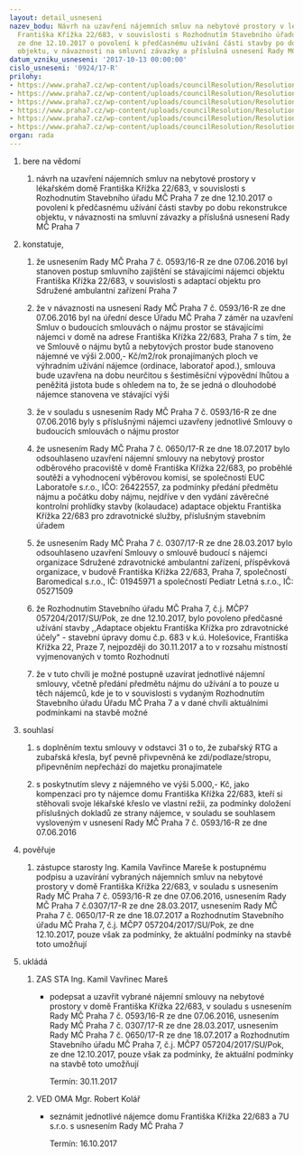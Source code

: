 ```yaml
---
layout: detail_usneseni
nazev_bodu: Návrh na uzavření nájemních smluv na nebytové prostory v lékařském domě
  Františka Křížka 22/683, v souvislosti s Rozhodnutím Stavebního úřadu MČ Praha 7
  ze dne 12.10.2017 o povolení k předčasnému užívání části stavby po dobu rekonstrukce
  objektu, v návaznosti na smluvní závazky a příslušná usnesení Rady MČ Praha 7
datum_vzniku_usneseni: '2017-10-13 00:00:00'
cislo_usneseni: '0924/17-R'
prilohy:
- https://www.praha7.cz/wp-content/uploads/councilResolution/Resolutions/29557/export/01_683sml20171013~257050.docx
- https://www.praha7.cz/wp-content/uploads/councilResolution/Resolutions/29557/export/02_683sml20171013~257049.pdf
- https://www.praha7.cz/wp-content/uploads/councilResolution/Resolutions/29557/export/03_683sml20171013~257048.pdf
- https://www.praha7.cz/wp-content/uploads/councilResolution/Resolutions/29557/export/04_683sml20171013~257047.pdf
- https://www.praha7.cz/wp-content/uploads/councilResolution/Resolutions/29557/export/05_683sml20171013~257046.pdf
- https://www.praha7.cz/wp-content/uploads/councilResolution/Resolutions/29557/export/export~295091.pdf
organ: rada
---
```

<ol id="urzList" class="urzList_view"><li id="" class="urzClass1"><span name="1">bere na vědomí</span><ol class="urzOlClass decimal "><li style="text-align: left;" id="" class="urzClass2"><span><p>návrh na uzavření nájemních smluv na nebytové prostory v lékařském domě Františka Křížka 22/683, v souvislosti s Rozhodnutím Stavebního úřadu MČ Praha 7 ze dne 12.10.2017 o povolení k předčasnému užívání části stavby po dobu rekonstrukce objektu, v návaznosti na smluvní závazky a příslušná usnesení Rady MČ Praha 7<br></p></span></li></ol></li><li id="" class="urzClass1"><span name="50">konstatuje,</span><ol class="urzOlClass decimal "><li style="text-align: left;" id="" class="urzClass2"><span><p>že usnesením Rady MČ Praha 7 č. 0593/16-R ze dne 07.06.2016 byl stanoven postup smluvního zajištění se stávajícími nájemci objektu Františka Křížka 22/683, v souvislosti s adaptací objektu pro Sdružené ambulantní zařízení Praha 7</p></span></li><li style="text-align: left;" id="" class="urzClass2"><span><p>že v návaznosti na usnesení Rady MČ Praha 7 č. 0593/16-R ze dne 07.06.2016 byl na úřední desce Úřadu MČ Praha 7 záměr na uzavření Smluv o budoucích smlouvách o nájmu prostor se stávajícími nájemci v domě na adrese Františka Křížka 22/683, Praha 7 s tím, že ve Smlouvě o nájmu bytů a nebytových prostor bude stanoveno nájemné ve výši 2.000,- Kč/m2/rok pronajímaných ploch ve výhradním užívání nájemce (ordinace, laboratoř apod.), smlouva bude uzavřena na dobu neurčitou s šestiměsíční výpovědní lhůtou a peněžitá jistota bude s ohledem na to, že se jedná o dlouhodobé nájemce stanovena ve stávající výši<br></p></span></li><li style="text-align: left;" id="" class="urzClass2"><span><p>že v souladu s usnesením Rady MČ Praha 7 č. 0593/16-R ze dne 07.06.2016 byly s příslušnými nájemci uzavřeny jednotlivé Smlouvy o budoucích smlouvách o nájmu prostor</p></span></li><li style="text-align: left;" id="" class="urzClass2"><span><p>že usnesením Rady MČ Praha 7 č. 0650/17-R ze dne 18.07.2017 bylo odsouhlaseno uzavření nájemní smlouvy na nebytový prostor odběrového pracoviště v domě Františka Křížka 22/683, po proběhlé soutěži a vyhodnocení výběrovou komisí, se společností EUC Laboratoře s.r.o., IČO: 26422557, za podmínky předání předmětu nájmu a počátku doby nájmu, nejdříve v den vydání závěrečné kontrolní prohlídky stavby (kolaudace) adaptace objektu Františka Křížka 22/683 pro zdravotnické služby, příslušným stavebním úřadem</p></span></li><li style="text-align: left;" id="" class="urzClass2"><span><p>že usnesením Rady MČ Praha 7 č. 0307/17-R ze dne 28.03.2017 bylo odsouhlaseno uzavření Smlouvy o smlouvě budoucí s nájemci organizace Sdružené zdravotnické ambulantní zařízení, příspěvková organizace, v budově Františka Křížka 22/683, Praha 7, společností Baromedical s.r.o., IČ: 01945971 a společností Pediatr Letná s.r.o., IČ: 05271509<br></p></span></li><li style="text-align: left;" id="" class="urzClass2"><span><p>že Rozhodnutím Stavebního úřadu MČ Praha 7, č.j. MČP7 057204/2017/SU/Pok, ze dne 12.10.2017, bylo povoleno předčasné užívání stavby ,,Adaptace objektu Františka Křížka pro zdravotnické účely" - stavební úpravy domu č.p. 683 v k.ú. Holešovice, Františka Křížka 22, Praze 7, nejpozději do 30.11.2017 a to v rozsahu místností vyjmenovaných v tomto Rozhodnutí</p></span></li><li style="text-align: left;" id="" class="urzClass2"><span><p>že v tuto chvíli je možné postupně uzavírat jednotlivé nájemní smlouvy, včetně předání předmětu nájmu do užívání a to pouze u těch nájemců, kde je to v souvislosti s vydaným Rozhodnutím Stavebního úřadu Úřadu MČ Praha 7 a v dané chvíli aktuálními podmínkami na stavbě možné</p></span></li></ol></li><li class="urzClass1" id=""><span name="26">souhlasí</span><ol class="urzOlClass decimal "><li class="urzClass2" id="" style="text-align: left;"><span><p>s doplněním textu smlouvy v odstavci 31 o to, že zubařský RTG a zubařská křesla, byť pevně přivpevněná ke zdi/podlaze/stropu, připevněním nepřechází do majetku pronajímatele</p></span></li><li class="urzClass2" id="" style="text-align: left;"><span><p>s poskytnutím slevy z nájemného ve výši 5.000,- Kč, jako kompenzaci pro ty nájemce domu Františka Křížka 22/683, kteří si stěhovali svoje lékařské křeslo ve vlastní režii, za podmínky doložení příslušných dokladů ze strany nájemce, v souladu se souhlasem vysloveným v usnesení Rady MČ Praha 7 č. 0593/16-R ze dne 07.06.2016</p></span></li></ol></li><li id="" class="urzClass1"><span name="16">pověřuje</span><ol class="urzOlClass decimal "><li style="text-align: left;" id="" class="urzClass2"><span><p>zástupce starosty Ing. Kamila Vavřince Mareše k postupnému podpisu a uzavírání vybraných nájemních smluv na nebytové prostory v domě Františka Křížka 22/683, v souladu s usnesením Rady MČ Praha 7 č. 0593/16-R ze dne 07.06.2016, usnesením Rady MČ Praha 7 č.0307/17-R ze dne 28.03.2017, usnesením Rady MČ Praha 7 č. 0650/17-R ze dne 18.07.2017 a Rozhodnutím Stavebního úřadu MČ Praha 7, č.j. MČP7 057204/2017/SU/Pok, ze dne 12.10.2017, pouze však za podmínky, že aktuální podmínky na stavbě toto umožňují</p></span></li></ol></li><li class="urzClass1" id="urzUkoly"><span name="1">ukládá</span><ol class="urzOlClass"><li class="urzClass2"><span><p>ZAS STA Ing. Kamil Vavřinec Mareš</p></span><ul class="urzUlClass"><li class="urzClass3"><span><p>podepsat a uzavřít vybrané nájemní smlouvy na nebytové prostory v domě Františka Křížka 22/683, v souladu s usnesením Rady MČ Praha 7 č. 0593/16-R ze dne 07.06.2016, usnesením Rady MČ Praha 7 č. 0307/17-R ze dne 28.03.2017, usnesením Rady MČ Praha 7 č. 0650/17-R ze dne 18.07.2017 a Rozhodnutím Stavebního úřadu MČ Praha 7, č.j. MČP7 057204/2017/SU/Pok, ze dne 12.10.2017, pouze však za podmínky, že aktuální podmínky na stavbě toto umožňují</p></span><span class="urzUkolTermin">  Termín:&nbsp;30.11.2017</span></li></ul></li><li class="urzClass2"><span><p>VED OMA Mgr. Robert Kolář</p></span><ul class="urzUlClass"><li class="urzClass3"><span><p>seznámit jednotlivé nájemce domu Františka Křížka 22/683 a 7U s.r.o. s usnesením Rady MČ Praha 7</p></span><span class="urzUkolTermin">  Termín:&nbsp;16.10.2017</span></li></ul></li></ol></li></ol>